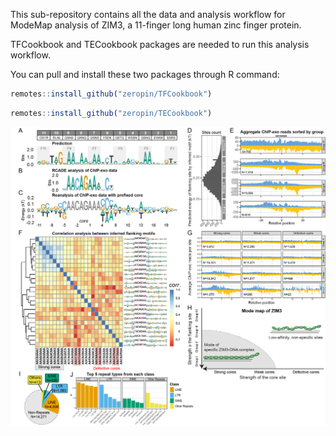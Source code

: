 This sub-repository contains all the data and analysis workflow for ModeMap analysis of ZIM3, a 11-finger long human zinc finger protein.

TFCookbook and TECookbook packages are needed to run this analysis workflow.

You can pull and install these two packages through R command:
```r
remotes::install_github("zeropin/TFCookbook")
```

```r
remotes::install_github("zeropin/TECookbook")
```

![](Figure%205%20(ZIM3).png)
